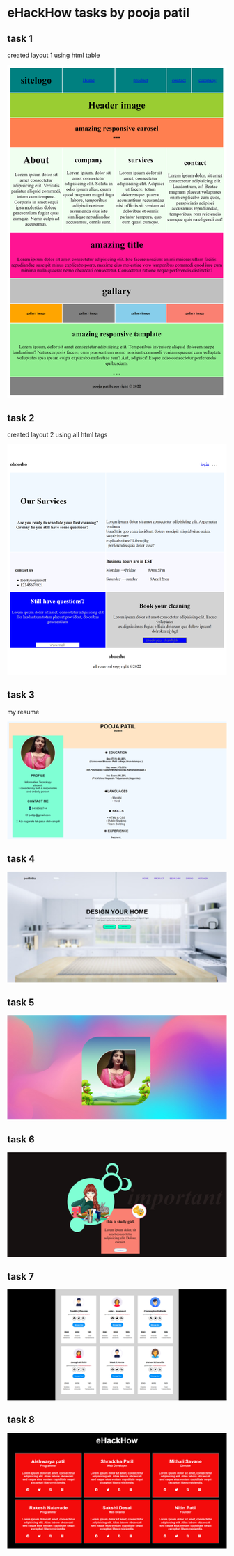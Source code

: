 # eHackHow tasks by pooja patil

## task 1

created layout 1 using html table

![task1](img/layout1.png)

## task 2

created layout 2 using all html tags

![task2](img/layout2.png)

## task 3

my resume

![task3](img/layout3.png)

## task 4

![task4](img/layout4.png)

## task 5

![task5](img/layout5.png)

## task 6

![task6](img/layout6.png)

## task 7

![task7](img/layout7.png)

## task 8

![task8](img/layout8.png)
